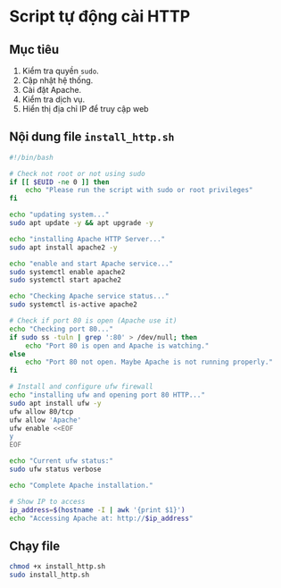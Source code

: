 # Script tự động cài HTTP

## Mục tiêu

1. Kiểm tra quyền `sudo`.
2. Cập nhật hệ thống.
3. Cài đặt Apache.
4. Kiểm tra dịch vụ.
5. Hiển thị địa chỉ IP để truy cập web

## Nội dung file `install_http.sh`

```bash
#!/bin/bash

# Check not root or not using sudo
if [[ $EUID -ne 0 ]] then
    echo "Please run the script with sudo or root privileges"
fi

echo "updating system..."
sudo apt update -y && apt upgrade -y

echo "installing Apache HTTP Server..."
sudo apt install apache2 -y

echo "enable and start Apache service..."
sudo systemctl enable apache2
sudo systemctl start apache2

echo "Checking Apache service status..."
sudo systemctl is-active apache2

# Check if port 80 is open (Apache use it)
echo "Checking port 80..."
if sudo ss -tuln | grep ':80' > /dev/null; then
    echo "Port 80 is open and Apache is watching."
else
    echo "Port 80 not open. Maybe Apache is not running properly."
fi

# Install and configure ufw firewall
echo "installing ufw and opening port 80 HTTP..."
sudo apt install ufw -y
ufw allow 80/tcp
ufw allow 'Apache'
ufw enable <<EOF
y
EOF

echo "Current ufw status:"
sudo ufw status verbose

echo "Complete Apache installation."

# Show IP to access
ip_address=$(hostname -I | awk '{print $1}')
echo "Accessing Apache at: http://$ip_address"
```

## Chạy file

```bash
chmod +x install_http.sh
sudo install_http.sh
```
